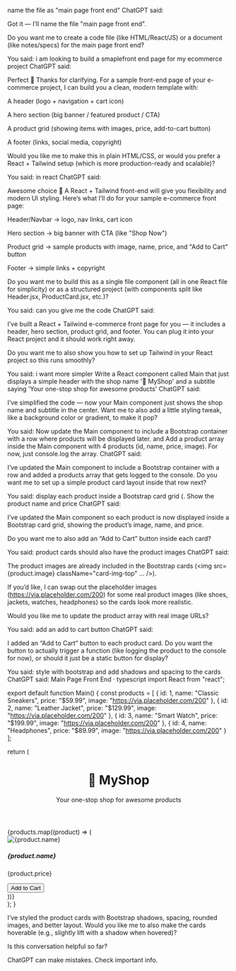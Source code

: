 name the file as "main page front end"
ChatGPT said:

Got it — I’ll name the file "main page front end".

Do you want me to create a code file (like HTML/React/JS) or a document (like notes/specs) for the main page front end?

You said:
i am looking to build a smaplefront end page for my ecommerce project
ChatGPT said:

Perfect 🚀 Thanks for clarifying. For a sample front-end page of your e-commerce project, I can build you a clean, modern template with:

A header (logo + navigation + cart icon)

A hero section (big banner / featured product / CTA)

A product grid (showing items with images, price, add-to-cart button)

A footer (links, social media, copyright)

Would you like me to make this in plain HTML/CSS, or would you prefer a React + Tailwind setup (which is more production-ready and scalable)?

You said:
in react
ChatGPT said:

Awesome choice 🎉 A React + Tailwind front-end will give you flexibility and modern UI styling.
Here’s what I’ll do for your sample e-commerce front page:

Header/Navbar → logo, nav links, cart icon

Hero section → big banner with CTA (like "Shop Now")

Product grid → sample products with image, name, price, and "Add to Cart" button

Footer → simple links + copyright

Do you want me to build this as a single file component (all in one React file for simplicity) or as a structured project (with components split like Header.jsx, ProductCard.jsx, etc.)?

You said:
can you give me the code
ChatGPT said:

I’ve built a React + Tailwind e-commerce front page for you — it includes a header, hero section, product grid, and footer. You can plug it into your React project and it should work right away.

Do you want me to also show you how to set up Tailwind in your React project so this runs smoothly?

You said:
i want more simpler Write a React component called Main that just displays a simple header with the shop name '🛒 MyShop' and a subtitle saying 'Your one-stop shop for awesome products'
ChatGPT said:

I’ve simplified the code — now your Main component just shows the shop name and subtitle in the center. Want me to also add a little styling tweak, like a background color or gradient, to make it pop?

You said:
Now update the Main component to include a Bootstrap container with a row where products will be displayed later. and Add a product array inside the Main component with 4 products (id, name, price, image). For now, just console.log the array.
ChatGPT said:

I’ve updated the Main component to include a Bootstrap container with a row and added a products array that gets logged to the console. Do you want me to set up a simple product card layout inside that row next?

You said:
display each product inside a Bootstrap card grid (. Show   the product name and price
ChatGPT said:

I’ve updated the Main component so each product is now displayed inside a Bootstrap card grid, showing the product’s image, name, and price.

Do you want me to also add an “Add to Cart” button inside each card?

You said:
product cards should also have the product images
ChatGPT said:

The product images are already included in the Bootstrap cards (<img src={product.image} className="card-img-top" ... />).

If you’d like, I can swap out the placeholder images (https://via.placeholder.com/200) for some real product images (like shoes, jackets, watches, headphones) so the cards look more realistic.

Would you like me to update the product array with real image URLs?

You said:
add an add to cart button
ChatGPT said:

I added an “Add to Cart” button to each product card. Do you want the button to actually trigger a function (like logging the product to the console for now), or should it just be a static button for display?

You said:
style with bootstrap and add shadows and spacing to the cards
ChatGPT said:
Main Page Front End
· typescript
import React from "react";


export default function Main() {
  const products = [
    { id: 1, name: "Classic Sneakers", price: "$59.99", image: "https://via.placeholder.com/200" },
    { id: 2, name: "Leather Jacket", price: "$129.99", image: "https://via.placeholder.com/200" },
    { id: 3, name: "Smart Watch", price: "$199.99", image: "https://via.placeholder.com/200" },
    { id: 4, name: "Headphones", price: "$89.99", image: "https://via.placeholder.com/200" }
  ];


  return (
    <div className="container text-center py-5">
      <header className="mb-5">
        <h1 className="display-4 text-primary fw-bold">🛒 MyShop</h1>
        <p className="lead text-muted">Your one-stop shop for awesome products</p>
      </header>
      <div className="row g-4">
        {products.map((product) => (
          <div key={product.id} className="col-sm-6 col-md-4 col-lg-3">
            <div className="card h-100 shadow-lg border-0">
              <img src={product.image} className="card-img-top p-3 rounded" alt={product.name} />
              <div className="card-body d-flex flex-column">
                <h5 className="card-title fw-semibold">{product.name}</h5>
                <p className="card-text text-primary fw-bold mb-3">{product.price}</p>
                <button className="btn btn-primary mt-auto w-100">Add to Cart</button>
              </div>
            </div>
          </div>
        ))}
      </div>
    </div>
  );
}



I’ve styled the product cards with Bootstrap shadows, spacing, rounded images, and better layout. Would you like me to also make the cards hoverable (e.g., slightly lift with a shadow when hovered)?

Is this conversation helpful so far?

ChatGPT can make mistakes. Check important info.